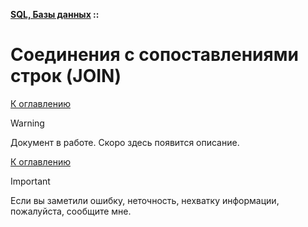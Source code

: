 **[SQL, Базы данных](../README.md#sql-and-db) ::**
# Соединения с сопоставлениями строк (JOIN) 

<!--
https://blog.skillfactory.ru/glossary/join-sql/?utm_source=admitad&utm_medium=cpa&utm_campaign=admitad&utm_term=regular&utm_content=607243&admitad_uid=18529459ff552cc1957d379fb0284601
https://tproger.ru/articles/sql-join
https://ru.wikipedia.org/wiki/Join_(SQL)
https://ru.hexlet.io/courses/complex-sql-queries/lessons/join/theory_unit
https://sky.pro/media/join-v-sql/
https://timeweb.com/ru/community/articles/kak-rabotaet-sql-join
-->

[К оглавлению](../README.md#sql-and-db)

> [!WARNING]
> Документ в работе. Скоро здесь появится описание.

[К оглавлению](../README.md#sql-and-db)

> [!IMPORTANT]
> Если вы заметили ошибку, неточность, нехватку информации, пожалуйста, сообщите мне.
